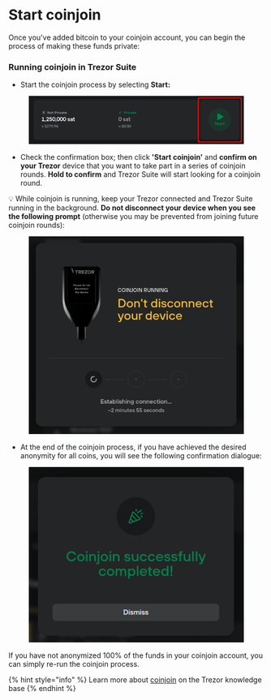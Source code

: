 # Start coinjoin

Once you've added bitcoin to your coinjoin account, you can begin the process of making these funds private:

### Running coinjoin in Trezor Suite

* Start the coinjoin process by selecting **Start:**

<figure><img src="../../.gitbook/assets/CJ-account-ready_NEW-HL.png" alt=""><figcaption></figcaption></figure>

* Check the confirmation box; then click **'Start coinjoin'** and **confirm on your Trezor** device that you want to take part in a series of coinjoin rounds. **Hold to confirm** and Trezor Suite will start looking for a coinjoin round.

💡 While coinjoin is running, keep your Trezor connected and Trezor Suite running in the background. **Do not disconnect your device when you see the following prompt** (otherwise you may be prevented from joining future coinjoin rounds):

<figure><img src="../../.gitbook/assets/Start-CJ-keep-connected.png" alt=""><figcaption></figcaption></figure>

* At the end of the coinjoin process, if you have achieved the desired anonymity for all coins, you will see the following confirmation dialogue:

<figure><img src="../../.gitbook/assets/Start-CJ-end-success.png" alt=""><figcaption></figcaption></figure>

If you have not anonymized 100% of the funds in your coinjoin account, you can simply re-run the coinjoin process.

{% hint style="info" %}
Learn more about [coinjoin](https://trezor.io/learn/a/coinjoin-in-trezor-suite) on the Trezor knowledge base
{% endhint %}
